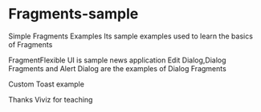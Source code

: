 Fragments-sample
================

Simple Fragments  Examples
Its sample examples used to learn the basics of Fragments 

FragmentFlexible UI is sample news application
Edit Dialog,Dialog Fragments and Alert Dialog are the examples of Dialog Fragments

Custom Toast example

Thanks Viviz for teaching
